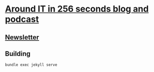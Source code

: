 # [Around IT in 256 seconds blog and podcast](https://nurkiewicz.com)

## [Newsletter](https://www.nurkiewicz.com/newsletter)

## Building

```bash
bundle exec jekyll serve
```
